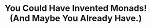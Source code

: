 ---
title: You Could Have Invented Monads! (And Maybe You Already Have.)
url: http://blog.sigfpe.com/2006/08/you-could-have-invented-monads-and.html
authors:
- Dan Piponi
type: article
tags:
- monads
doHaskell-type: blog post
dohaskell-year: 2006
---